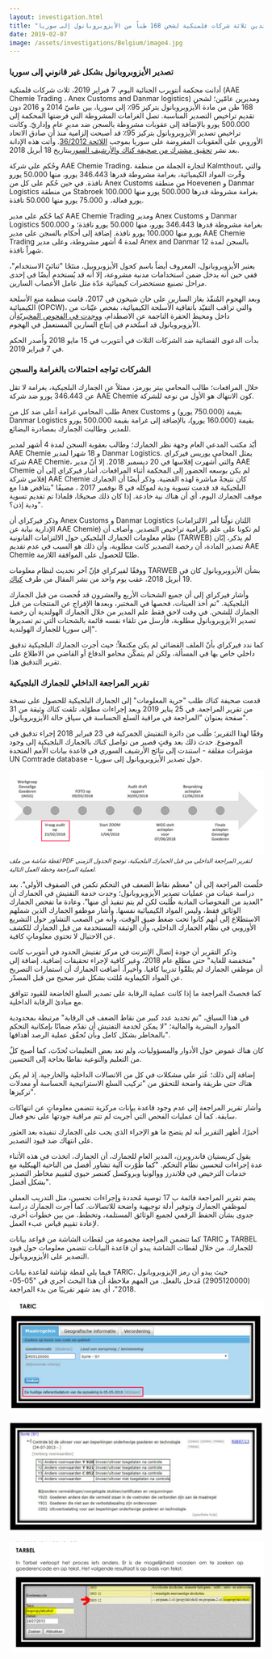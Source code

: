 ```yaml
---
layout: investigation.html
title: "محكمة أنتويرب تدين ثلاثة شركات فلمنكية لشحن 168 طناً من الأيزوبروبانول إلى سوريا"
date: 2019-02-07
image: /assets/investigations/Belgium/image4.jpg
---
```


### تصدير الأيزوبروبانول بشكل غير قانوني إلى سوريا

أدانت محكمة أنتويرب الجنائية اليوم، 7 فبراير 2019، ثلاث شركات فلمنكية (AAE Chemie Trading ، Anex Customs and Danmar logistics) ومديرين عامّين؛ لشحن 168 طن من مادة الأيزوبروبانول بتركيز 95٪ إلى سوريا، بين عاميّ 2014 و 2016 دون تقديم تراخيص التصدير المناسبة. تصل الغرامات المشروطة التي فرضتها المحكمة إلى 500.000 يورو بالإضافة إلى عقوبات مشروطة بالسجن ضد مديرٍ عام وإداريّ. وكانت تراخيص تصدير الأيزوبروبانول بتركيز 95٪ قد أصبحت إلزامية منذ أن صادق الاتحاد الأوروبي على العقوبات المفروضة على سوريا بموجب [اللائحة 36/2012](https://eur-lex.europa.eu/legal-content/EN/TXT/?qid=1493825060366&uri=CELEX:02012R0036-20170321). وأتت هذه الإدانة بعد نشر [تحقيق مشترك من صحيفة كناك والأرشيف السوري](https://syrianarchive.org/en/investigations/belgium-isopropanol/)بتاريخ 18 أبريل 2018.

وحُكم على شركة AAE Chemie Trading، لتجارة الجملة من منطقة Kalmthout، والتي وفّرت المواد الكيميائية، بغرامة مشروطة قدرها 346.443 يورو، منها 50.000 يورو نافذة. في حين حُكم على كل من Anex Customs من منطقة Hoevenen و Danmar Logistics من منطقة Stabroek بغرامة مشروطة قدرها 500.000 يورو منها 100.000 يورو فعالة، و 75.000 يورو منها 50.000 نافذة.

كما حُكم على مدير AAE Chemie Trading ومدير Anex Customs و Danmar Logistics بغرامة مشروطة قدرها 346.443 يورو، منها 50.000 يورو نافذة؛ و 500.000 يورو منها 100.000 يورو نافذة. إضافة إلى أحكام بالسجن على مدير AAE Chemie Trading لمدة 4 أشهر مشروطة، وعلى مدير Anex and Danmar بالسجن لمدة 12 شهراً نافذة.

يعتبر الأيزوبروبانول، المعروف أيضاً باسم كحول الأيزوبروبيل، منتَجًا "ثنائيّ الاستخدام"، ففي حين أنه يدخل ضمن استخدامات مدنية مشروعة، إلا أنه قد يُستخدم أيضًا في إحدى مراحل تصنيع مستحضرات كيميائية عدّة مثل عامل الأعصاب السارين.

وبعد الهجوم المُنفّذ بغاز السارين على خان شيخون في 2017، قامت منظمة منع الأسلحة الكيميائية (OPCW)، والتي تراقب التقيّد باتفاقية الأسلحة الكيميائية، بفحص عيّنات من داخل ومحيط الحفرة الناجمة عن الاصطدام، [ووجدت في الفحوص المخبريّة](http://www.securitycouncilreport.org/atf/cf/%7b65BFCF9B-6D27-4E9C-8CD3-CF6E4FF96FF9%7d/s_2017_904.pdf)أن الأيزوبروبانول قد استُخدم في إنتاج السارين المستعمل في الهجوم.

بدأت الدعوى القضائية ضد الشركات الثلاث في أنتويرب في 15 مايو 2018 وأُصدر الحكم في 7 فبراير 2019.

### الشركات تواجه احتمالات بالغرامة والسجن

خلال المرافعات؛ طالب المحامي بيتر بورمز، ممثلاً عن الجمارك البلجيكية، بغرامة لا تقل عن 346.443 يورو ضد شركة AAE Chemie كون الانتهاك هو الأول من نوعه للشركة.

طلب المحامي غرامة أعلى ضد كل من Anex Customs بقيمة (750.000 يورو) و Danmar Logistics بقيمة (160.000 يورو)، بالإضافة إلى غرامة بقيمة 500.000 يورو للمدير. وطالبت الجمارك بمصادرة البضائع.

أيّد مكتب المدعي العام وجهة نظر الجمارك؛ وطالب بعقوبة السجن لمدة 4 أشهر لمدير AAE Chemie و 18 شهرا لمدير Danmar Logistics.
يمثل المحامي يوريس فيركراي شركة AAE Chemie، والتي أشهرت إفلاسها في 20 ديسمبر 2018. إلا أنّ مدير AAE Chemie لم يكن بوسعه الحضور إلى المحكمة أثناء المرافعات. أشار فيركراي إلى أن إفلاس شركة AAE Chemie كان نتيجةً مباشرة لهذه القضية. وذكر أيضًا أن الجمارك البلجيكية قد قدمت تسوية ودية لموكله في 8 نوفمبر 2017 ، مضيفًا "يتناقض هذا مع موقف الجمارك اليوم، أي أن هناك نية خادعة. إذا كان ذلك صحيحًا، فلماذا تم تقديم تسوية ودية إذن؟".

وذكر فيركراي أن Anex Customs و Danmar Logistics (اللتان تولّتا أمر الالتزامات الإدارية نيابة عن AAE Chemie) لم تكونا على علم بإلزامية تراخيص التصدير. وأضاف أن نظام معلومات الجمارك البلجيكي حول الالتزامات القانونية (TARWEB) لم يذكر، إبّان تصدير المادة، أن رخصة التصدير كانت مطلوبة، وأن ذلك هو السبب في عدم تقديم AAE Chemie طلبًا للحصول على الموافقة اللازمة.

ووفقًا لفيركراي فإنّ آخر تحديث لنظام معلومات TARWEB بشأن الأيزوبروبانول كان في 19 أبريل 2018، عقب يوم واحد من نشر المقال من طرف [كناك](https://m.knack.be/nieuws/belgie/isopropanol-schandaal-hoe-een-grondstof-voor-gifgas-door-de-handen-van-de-belgische-douane-glipte/article-longread-1097291.html).

وأشار فيركراي إلى أن جميع الشحنات الأربع والعشرون قد فُحصت من قبل الجمارك البلجيكية. "تم أخذ العينات، فحصها في المختبر، وبعدها الإفراج عن المنتجات من قبل الجمارك للشحن. في وقت لاحق فقط علم المدير من خلال الجمارك الهولندية أن رخصة تصدير الأيزوبروبانول مطلوبة، فأرسل من تلقاء نفسه قائمة بالشحنات التي تم تصديرها إلى سوريا للجمارك الهولندية".

كما ندد فيركراي بأنّ الملف القضائي لم يكن مكتملاً: حيث أجرت الجمارك البلجيكية تدقيق داخلي خاص بها في المسألة، ولكن لم يتمكّن محامو الدفاع أو القاضي من الاطلاع على تقرير التدقيق هذا.

### تقرير المراجعة الداخلي للجمارك البلجيكية

قدمت صحيفة كناك طلب "حرية المعلومات" إلى الجمارك البلجيكية للحصول على نسخة من تقرير المراجعة. في 25 يناير 2019 وبعد إجراءات مطوّلة، تلقت كناك وثيقة من 31 صفحة بعنوان "المراجعة في مراقبة السلع الحساسة في سياق حالة الأيزوبروبانول".

وفقًا لهذا التقرير؛ طُلب من دائرة التفتيش الجمركية في 23 فبراير 2018 إجراء تدقيق في الموضوع. حدث ذلك بعد وقتٍ قصير من تواصل كناك بالجمارك البلجيكية إلى وجود مؤشرات مقلقة - استندت إلى نتائج الأرشيف السوري في قاعدة بيانات الأمم المتحدة UN Comtrade database - حول تصدير الأيزوبروبانول إلى سوريا.

![Internal audit](/assets/investigations/Belgium/image2.png)
<small>*لقطة شاشة من ملف PDF لتقرير المراجعة الداخلي من قبل الجمارك البلجيكية، توضح الجدول الزمني لعملية المراجعة وخطة العمل التالية.*</small>

خلُصت المراجعة إلى أن "معظم نقاط الضعف في التحكم تكمن في الصفوف الأولى". بعد دراسة عينات من عمليات تصدير الأيزوبروبانول؛ وجدت خدمة التفتيش في الجمارك أن "العديد من الفحوصات المادية طُلبت لكن لم يتم تنفيذ أي منها". وعادة ما تفحص الجمارك الوثائق فقط، وليس المواد الكيميائية نفسها. وأشار موظفو الجمارك الذين شملهم الاستطلاع إلى أنهم كانوا تحت ضغط ضيق الوقت، وأنه من الصعب التشاور حول التشريع الأوروبي في نظام الجمارك الداخلي، وأن الوثيقة المستخدمة من قبل الجمارك للكشف عن الاحتيال لا تحتوي معلوماتٍ كافية.

وذكر التقرير أن جودة إتصال الإنترنت في مركز تفتيش الحدود في أنتويرب كانت "منخفضة للغاية" حتى مطلع عام 2018، وغير كافية لإجراء تحقيقات إضافية. إضافة إلى أن موظفي الجمارك لم يتلقّوا تدريبا كافيا. وأخيراً، أضافت الجمارك أن استمارات التصريح عن المواد الكيماوية مُلئت بشكل غير صحيح من قبل المصدّر.

كما فحصتْ المراجعة ما إذا كانت عملية الرقابة على تصدير السلع الخاضعة للقيود تتوافق مع مبادئ الرقابة الداخلية.

في هذا السياق، "تم تحديد عدد كبير من نقاط الضعف في الرقابة" مرتبطة بمحدودية الموارد البشرية والمالية؛ "لا يمكن لخدمة التفتيش أن تقدّم ضمانًا بإمكانية التحكم بالمخاطر بشكل كامل وبأن تُحقّق عملية الرصد أهدافها".

كان هناك غموض حول الأدوار والمسؤوليات، ولم تعد بعض التعليمات تُحدّث، كما أصبح كلٌ من التعليم والتوعية نقاطا بحاجة إلى التحسين.

إضافة إلى ذلك؛ عُثر على مشكلات في كل من الاتصالات الداخلية والخارجية. إذ لم يكن هناك حتى طريقة واضحة للتحقق من "تركيب السلع الاستراتيجية الحساسة أو معدلات تركيزها".

وأشار تقرير المراجعة إلى عدم وجود قاعدة بيانات مركزية تتضمن معلوماتٍ عن انتهاكات سابقة. كما أن عمليات الفحص التي أُجريت لم تتم مراقبة جودتها على نحو فعال.

أخيرًا، أظهر التقرير أنه لم يتضح ما هو الإجراء الذي يجب على الجمارك تنفيذه بعد العثور على انتهاك ضد قيود التصدير.

يقول كريستيان فاندرويرن، المدير العام للجمارك، أن الجمارك، اتخذت في هذه الأثناء عدة إجراءات لتحسين نظام التحكم. "كما طُوّرت آلية تشاور أفضل من الناحية الهيكلية مع خدمات الترخيص في فلاندرز ووالونيا وبروكسل كعنصر حيوي لتقييم مخاطر التصدير بشكل أفضل".

يضم تقرير المراجعة قائمة ب 17 توصية مُحددة وإجراءات تحسين، مثل التدريب العملي لموظفي الجمارك وتوفير أدلة توجيهية واضحة للاتصالات. كما أجرت الجمارك دراسة جدوى بشأن الحفظ الرقمي لجميع الوثائق المستلمة، وتخطط، من بين خطوات أخرى، لإعادة تقييم قياس عبء العمل.

كما تتضمن المراجعة مجموعة من لقطات الشاشة من قواعد بيانات TARIC و TARBEL للجمارك. من خلال لقطات الشاشة يبدو أن قاعدة البيانات تتضمن معلومات حول قيود التصدير على الأيزوبروبانول.

فيما يلي لقطة شاشة لقاعدة بيانات TARIC، حيث يبدو أن رمز الإيزوبروبانول (2905120000) مُدخل بالفعل. من المهم ملاحظة أن هذا البحث أُجري في "05-05-2018"، أي بعد شهر تقريبًا من بدء المراجعة.


![TARIC database](/assets/investigations/Belgium/image1.png)

![TARIC database](/assets/investigations/Belgium/image3.png)

![TARBEL database](/assets/investigations/Belgium/image5.png)
